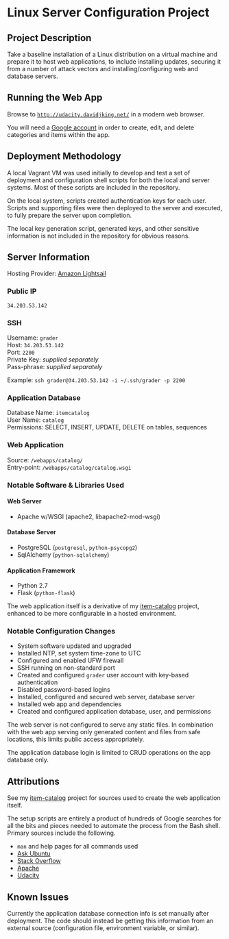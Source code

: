 # Linux Server Configuration Project

## Project Description

Take a baseline installation of a Linux distribution on a virtual machine and prepare it to host web applications, to include installing updates, securing it from a number of attack vectors and installing/configuring web and database servers.

## Running the Web App

Browse to [`http://udacity.davidjking.net/`](http://udacity.davidjking.net/) in a modern web browser.  

You will need a [Google account](https://accounts.google.com/signup) in order to create, edit, and delete categories and items within the app.

## Deployment Methodology

A local Vagrant VM was used initially to develop and test a set of deployment and configuration shell scripts for both the local and server systems. Most of these scripts are included in the repository.

On the local system, scripts created authentication keys for each user.
Scripts and supporting files were then deployed to the server and executed, to fully prepare the server upon completion.

The local key generation script, generated keys, and other sensitive information is not included in the repository for obvious reasons.

## Server Information

Hosting Provider: [Amazon Lightsail](https://amazonlightsail.com/)

### Public IP
`34.203.53.142`

### SSH
Username: `grader`  
Host: `34.203.53.142`  
Port: `2200`  
Private Key: *supplied separately*  
Pass-phrase: *supplied separately*

Example: `ssh grader@34.203.53.142 -i ~/.ssh/grader -p 2200`

### Application Database
Database Name: `itemcatalog`  
User Name: `catalog`  
Permissions: SELECT, INSERT, UPDATE, DELETE on tables, sequences

### Web Application
Source: `/webapps/catalog/`  
Entry-point: `/webapps/catalog/catalog.wsgi`  

### Notable Software & Libraries Used

#### Web Server
- Apache w/WSGI (apache2, libapache2-mod-wsgi)

#### Database Server

- PostgreSQL (`postgresql`, `python-psycopg2`)
- SqlAlchemy (`python-sqlalchemy`)

#### Application Framework
- Python 2.7
- Flask (`python-flask`)

The web application itself is a derivative of my [item-catalog](https://github.com/tIoImIcIaItI/item-catalog) project, enhanced to be more configurable in a hosted environment.

### Notable Configuration Changes

- System software updated and upgraded
- Installed NTP, set system time-zone to UTC
- Configured and enabled UFW firewall
- SSH running on non-standard port
- Created and configured `grader` user account with key-based authentication
- Disabled password-based logins
- Installed, configured and secured web server, database server
- Installed web app and dependencies
- Created and configured application database, user, and permissions

The web server is not configured to serve any static files. In combination with the web app serving only generated content and files from safe locations, this limits public access appropriately.

The application database login is limited to CRUD operations on the app database only.

## Attributions
See my [item-catalog](https://github.com/tIoImIcIaItI/item-catalog) project for sources used to create the web application itself.

The setup scripts are entirely a product of hundreds of Google searches for all the bits and pieces needed to automate the process from the Bash shell. Primary sources include the following.
- `man` and help pages for all commands used
- [Ask Ubuntu](https://askubuntu.com/)
- [Stack Overflow](http://stackoverflow.com/)
- [Apache](https://httpd.apache.org/docs/)
- [Udacity](https://www.udacity.com/)

## Known Issues
Currently the application database connection info is set manually after deployment. The code should instead be getting this information from an external source (configuration file, environment variable, or similar).
